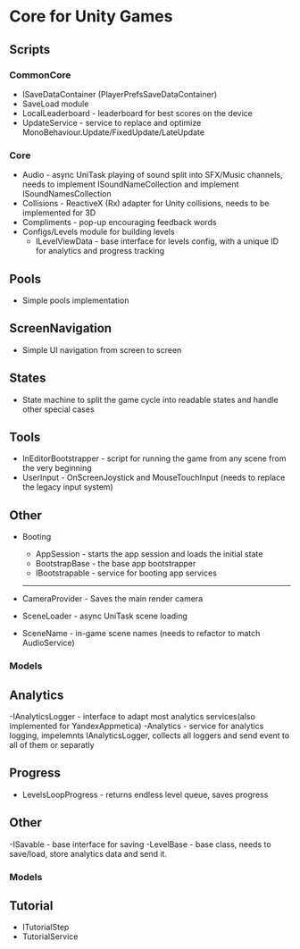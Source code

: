 # Core for Unity Games

## Scripts

### CommonCore
- ISaveDataContainer (PlayerPrefsSaveDataContainer)
- SaveLoad module
- LocalLeaderboard - leaderboard for best scores on the device
- UpdateService - service to replace and optimize MonoBehaviour.Update/FixedUpdate/LateUpdate

### Core
- Audio - async UniTask playing of sound split into SFX/Music channels, needs to implement ISoundNameCollection and implement ISoundNamesCollection
- Collisions - ReactiveX (Rx) adapter for Unity collisions, needs to be implemented for 3D
- Compliments - pop-up encouraging feedback words
- Configs/Levels module for building levels
  - ILevelViewData - base interface for levels config, with a unique ID for analytics and progress tracking

## Pools
- Simple pools implementation

## ScreenNavigation
- Simple UI navigation from screen to screen

## States
- State machine to split the game cycle into readable states and handle other special cases

## Tools
- InEditorBootstrapper - script for running the game from any scene from the very beginning
- UserInput - OnScreenJoystick and MouseTouchInput (needs to replace the legacy input system)

## Other
- Booting
  - AppSession - starts the app session and loads the initial state
  - BootstrapBase - the base app bootstrapper
  - IBootstrapable - service for booting app services

  ****
- CameraProvider - Saves the main render camera
- SceneLoader - async UniTask scene loading
- SceneName - in-game scene names (needs to refactor to match AudioService)

### Models
## Analytics
-IAnalyticsLogger - interface to adapt most analytics services(also implemented for YandexAppmetica)
-Analytics - service for analytics logging, impelemnts IAnalyticsLogger, collects all loggers and send event to all of them or separatly
## Progress
- LevelsLoopProgress - returns endless level queue, saves progress
## Other
-ISavable - base interface for saving
-LevelBase - base class, needs to save/load, store analytics data and send it.
### Models
## Tutorial
- ITutorialStep
- TutorialService

